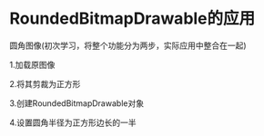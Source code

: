 # RoundedBitmapDrawable的应用

圆角图像(初次学习，将整个功能分为两步，实际应用中整合在一起)

1.加载原图像

2.将其剪裁为正方形

3.创建RoundedBitmapDrawable对象

4.设置圆角半径为正方形边长的一半

